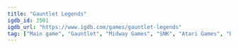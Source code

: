 ```yaml
---
title: "Gauntlet Legends"
igdb_id: 3501
igdb_url: "https://www.igdb.com/games/gauntlet-legends"
tag: ["Main game", "Gauntlet", "Midway Games", "SNK", "Atari Games", "Epoch Co., Ltd.", "Role-playing (RPG)", "Hack and slash/Beat 'em up", "Adventure", "Single player", "Multiplayer", "Co-operative", "Split screen", "Bird view / Isometric", "Action", "Fantasy", "Open world"]
---
```

